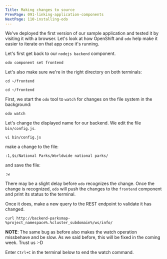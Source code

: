 ```yaml
---
Title: Making changes to source
PrevPage: 091-linking-application-components
NextPage: 110-installing-odo
---
```


We've deployed the first version of our sample application and tested it by visiting it with a browser. Let's look at how OpenShift and ``odo`` help make it easier to iterate on that app once it's running.

Let's first get back to our `nodejs backend` component.

```execute-1
odo component set frontend
```

Let's also make sure we're in the right directory on both terminals:

```execute-1
cd ~/frontend
```

```execute-2
cd ~/frontend
```

First, we start the ``odo`` tool to ``watch`` for changes on the file system in the background:

```execute-2
odo watch
```

Let's change the displayed name for our backend. We edit the file `bin/config.js`.

```execute-1
vi bin/config.js
```

make a change to the file:

```execute-1
:1,$s/National Parks/Worldwide national parks/
```

and save the file:

```execute-1
:w
```

There may be a slight delay before ``odo`` recognizes the change. Once the change is recognized, ``odo`` will push the changes to the ``frontend`` component and print its status to the terminal.

Once it does, make a new query to the REST endpoint to validate it has changed.

```execute-1
curl http://backend-parksmap-%project_namespace%.%cluster_subdomain%/ws/info/
```

__NOTE__: The same bug as before also makes the watch operation missbehave and be slow. As we said before, this will be fixed in the coming week. Trust us :-D

Enter `Ctrl+C` in the terminal below to end the watch command.
